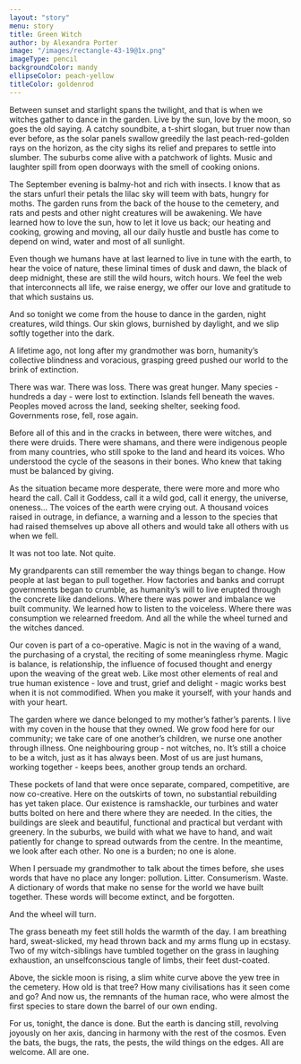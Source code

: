 ```yaml
---
layout: "story"
menu: story
title: Green Witch
author: by Alexandra Porter
image: "/images/rectangle-43-19@1x.png"
imageType: pencil
backgroundColor: mandy
ellipseColor: peach-yellow
titleColor: goldenrod
---
```

Between sunset and starlight spans the twilight, and that is when we witches gather to dance in the garden. Live by the sun, love by the moon, so goes the old saying. A catchy soundbite, a t-shirt slogan, but truer now than ever before, as the solar panels swallow greedily the last peach-red-golden rays on the horizon, as the city sighs its relief and prepares to settle into slumber. The suburbs come alive with a patchwork of lights. Music and laughter spill from open doorways with the smell of cooking onions.



The September evening is balmy-hot and rich with insects. I know that as the stars unfurl their petals the lilac sky will teem with bats, hungry for moths. The garden runs from the back of the house to the cemetery, and rats and pests and other night creatures will be awakening. We have learned how to love the sun, how to let it love us back; our heating and cooking, growing and moving, all our daily hustle and bustle has come to depend on wind, water and most of all sunlight.



Even though we humans have at last learned to live in tune with the earth, to hear the voice of nature, these liminal times of dusk and dawn, the black of deep midnight, these are still the wild hours, witch hours. We feel the web that interconnects all life, we raise energy, we offer our love and gratitude to that which sustains us.

And so tonight we come from the house to dance in the garden, night creatures, wild things. Our skin glows, burnished by daylight, and we slip softly together into the dark.




A lifetime ago, not long after my grandmother was born, humanity’s collective blindness and voracious, grasping greed pushed our world to the brink of extinction.

There was war. There was loss. There was great hunger. Many species - hundreds a day - were lost to extinction. Islands fell beneath the waves. Peoples moved across the land, seeking shelter, seeking food. Governments rose, fell, rose again.



Before all of this and in the cracks in between, there were witches, and there were druids. There were shamans, and there were indigenous people from many countries, who still spoke to the land and heard its voices. Who understood the cycle of the seasons in their bones. Who knew that taking must be balanced by giving.

As the situation became more desperate, there were more and more who heard the call. Call it Goddess, call it a wild god, call it energy, the universe, oneness… The voices of the earth were crying out. A thousand voices raised in outrage, in defiance, a warning and a lesson to the species that had raised themselves up above all others and would take all others with us when we fell.



It was not too late. Not quite.



My grandparents can still remember the way things began to change. How people at last began to pull together. How factories and banks and corrupt governments began to crumble, as humanity’s will to live erupted through the concrete like dandelions. Where there was power and imbalance we built community. We learned how to listen to the voiceless. Where there was consumption we relearned freedom. And all the while the wheel turned and the witches danced.




Our coven is part of a co-operative. Magic is not in the waving of a wand, the purchasing of a crystal, the reciting of some meaningless rhyme. Magic is balance, is relationship, the influence of focused thought and energy upon the weaving of the great web. Like most other elements of real and true human existence - love and trust, grief and delight - magic works best when it is not commodified. When you make it yourself, with your hands and with your heart.



The garden where we dance belonged to my mother’s father’s parents. I live with my coven in the house that they owned. We grow food here for our community; we take care of one another’s children, we nurse one another through illness. One neighbouring group - not witches, no. It’s still a choice to be a witch, just as it has always been. Most of us are just humans, working together - keeps bees, another group tends an orchard.



These pockets of land that were once separate, compared, competitive, are now co-creative. Here on the outskirts of town, no substantial rebuilding has yet taken place. Our existence is ramshackle, our turbines and water butts bolted on here and there where they are needed. In the cities, the buildings are sleek and beautiful, functional and practical but verdant with greenery. In the suburbs, we build with what we have to hand, and wait patiently for change to spread outwards from the centre. In the meantime, we look after each other. No one is a burden; no one is alone.



When I persuade my grandmother to talk about the times before, she uses words that have no place any longer: pollution. Litter. Consumerism. Waste. A dictionary of words that make no sense for the world we have built together. These words will become extinct, and be forgotten.



And the wheel will turn.




The grass beneath my feet still holds the warmth of the day. I am breathing hard, sweat-slicked, my head thrown back and my arms flung up in ecstasy. Two of my witch-siblings have tumbled together on the grass in laughing exhaustion, an unselfconscious tangle of limbs, their feet dust-coated.



Above, the sickle moon is rising, a slim white curve above the yew tree in the cemetery. How old is that tree? How many civilisations has it seen come and go? And now us, the remnants of the human race, who were almost the first species to stare down the barrel of our own ending.



For us, tonight, the dance is done. But the earth is dancing still, revolving joyously on her axis, dancing in harmony with the rest of the cosmos. Even the bats, the bugs, the rats, the pests, the wild things on the edges. All are welcome. All are one.